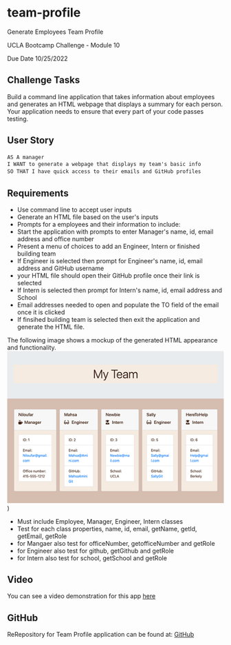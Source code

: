 # team-profile
Generate Employees Team Profile

UCLA Bootcamp Challenge  - Module 10

Due Date 10/25/2022

## Challenge Tasks

Build a command line application that takes information about employees and generates an HTML webpage that displays a summary for each person. Your application needs to ensure that every part of your code passes testing.

## User Story

```md
AS A manager
I WANT to generate a webpage that displays my team's basic info
SO THAT I have quick access to their emails and GitHub profiles
```

## Requirements

- Use command line to accept user inputs
- Generate an HTML file based on the user's inputs
- Prompts for a employees and their information to include:
- Start the application with prompts to enter Manager's name, id, email address and office number
- Present a menu of choices to add an Engineer, Intern or finished building team
- If Engineer is selected then prompt for Engineer's name, id, email address and GitHub username
- your HTML file should open their GitHub profile once their link is selected
- If Intern is selected then prompt for Intern's name, id, email address and School
- Email addresses needed to open and populate the TO field of the email once it is clicked
- If finsihed building team is selected then exit the application and generate the HTML file.

The following image shows a mockup of the generated HTML appearance and functionality.
![Text page with 3 sections showing employee information](./dist/Img/My%20Team.png))

- Must include Employee, Manager, Engineer, Intern classes
- Test for each class properties, name, id, email, getName, getId, getEmail, getRole
- for Mangaer also test for officeNumber, getofficeNumber and getRole
- for Engineer also test for github, getGithub and getRole
- for Intern also test for school, getSchool and getRole

## Video
You can see a video demonstration for this app [here](https://drive.google.com/file/d/1Kdy-LCWKGvs9MOGCHemQ8nI4V8VXdhcd/view)

## GitHub 
ReRepository for Team Profile application can be found at: [GitHub](https://github.com/Me-ross/team-profile/tree/main/Main)